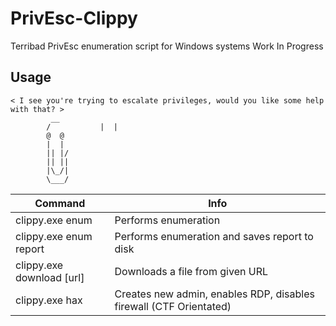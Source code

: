 # PrivEsc-Clippy
Terribad PrivEsc enumeration script for Windows systems
Work In Progress

## Usage

	< I see you're trying to escalate privileges, would you like some help with that? >
		     __
		    /  		    |  |
		    @  @
		    |  |
		    || |/
		    || ||
		    |\_/|
		    \___/

Command | Info
------------ | -------------                    
clippy.exe enum          | Performs  enumeration
clippy.exe enum report   | Performs enumeration and saves report to disk
clippy.exe download [url]| Downloads a file from given URL 
clippy.exe hax           | Creates new admin, enables RDP, disables firewall (CTF Orientated)
